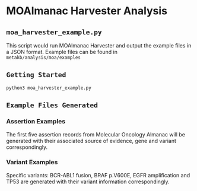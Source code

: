 # MOAlmanac Harvester Analysis

## `moa_harvester_example.py`
This script would run MOAlmanac Harvester and output the example files in a JSON format. Example files can be found in `metakb/analysis/moa/examples`

## `Getting Started`
```
python3 moa_harvester_example.py
```

## `Example Files Generated` 
### Assertion Examples
The first five assertion records from Molecular Oncology Almanac will be generated with their associated source of evidence, gene and variant correspondingly.

### Variant Examples
Specific variants: BCR-ABL1 fusion, BRAF p.V600E, EGFR amplification and TP53 are generated with their variant information correspondingly.